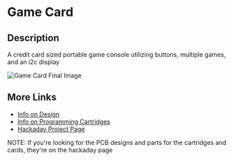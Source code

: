 # Game Card

## Description

A credit card sized portable game console utilizing buttons, multiple games, and an i2c display

![Game Card Final Image](/docs/img/gc-final.png)

## More Links
 - [Info on Design](/docs/DESIGN.md)
 - [Info on Programming Cartridges](/docs/PROGRAMMING.md)
 - [Hackaday Project Page](https://hackaday.io/project/178686-game-card)

NOTE: If you're looking for the PCB designs and parts for the cartridges and cards, they're on the hackaday page